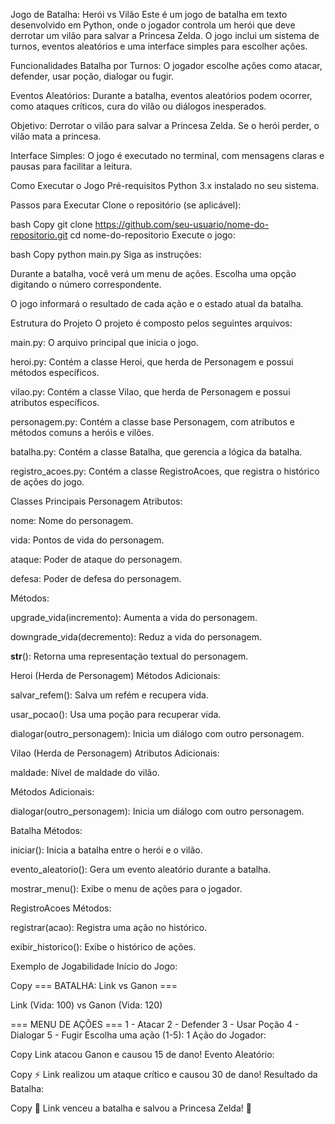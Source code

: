 Jogo de Batalha: Herói vs Vilão
Este é um jogo de batalha em texto desenvolvido em Python, onde o jogador controla um herói que deve derrotar um vilão para salvar a Princesa Zelda. O jogo inclui um sistema de turnos, eventos aleatórios e uma interface simples para escolher ações.

Funcionalidades
Batalha por Turnos: O jogador escolhe ações como atacar, defender, usar poção, dialogar ou fugir.

Eventos Aleatórios: Durante a batalha, eventos aleatórios podem ocorrer, como ataques críticos, cura do vilão ou diálogos inesperados.

Objetivo: Derrotar o vilão para salvar a Princesa Zelda. Se o herói perder, o vilão mata a princesa.

Interface Simples: O jogo é executado no terminal, com mensagens claras e pausas para facilitar a leitura.

Como Executar o Jogo
Pré-requisitos
Python 3.x instalado no seu sistema.

Passos para Executar
Clone o repositório (se aplicável):

bash
Copy
git clone https://github.com/seu-usuario/nome-do-repositorio.git
cd nome-do-repositorio
Execute o jogo:

bash
Copy
python main.py
Siga as instruções:

Durante a batalha, você verá um menu de ações. Escolha uma opção digitando o número correspondente.

O jogo informará o resultado de cada ação e o estado atual da batalha.

Estrutura do Projeto
O projeto é composto pelos seguintes arquivos:

main.py: O arquivo principal que inicia o jogo.

heroi.py: Contém a classe Heroi, que herda de Personagem e possui métodos específicos.

vilao.py: Contém a classe Vilao, que herda de Personagem e possui atributos específicos.

personagem.py: Contém a classe base Personagem, com atributos e métodos comuns a heróis e vilões.

batalha.py: Contém a classe Batalha, que gerencia a lógica da batalha.

registro_acoes.py: Contém a classe RegistroAcoes, que registra o histórico de ações do jogo.

Classes Principais
Personagem
Atributos:

nome: Nome do personagem.

vida: Pontos de vida do personagem.

ataque: Poder de ataque do personagem.

defesa: Poder de defesa do personagem.

Métodos:

upgrade_vida(incremento): Aumenta a vida do personagem.

downgrade_vida(decremento): Reduz a vida do personagem.

__str__(): Retorna uma representação textual do personagem.

Heroi (Herda de Personagem)
Métodos Adicionais:

salvar_refem(): Salva um refém e recupera vida.

usar_pocao(): Usa uma poção para recuperar vida.

dialogar(outro_personagem): Inicia um diálogo com outro personagem.

Vilao (Herda de Personagem)
Atributos Adicionais:

maldade: Nível de maldade do vilão.

Métodos Adicionais:

dialogar(outro_personagem): Inicia um diálogo com outro personagem.

Batalha
Métodos:

iniciar(): Inicia a batalha entre o herói e o vilão.

evento_aleatorio(): Gera um evento aleatório durante a batalha.

mostrar_menu(): Exibe o menu de ações para o jogador.

RegistroAcoes
Métodos:

registrar(acao): Registra uma ação no histórico.

exibir_historico(): Exibe o histórico de ações.

Exemplo de Jogabilidade
Início do Jogo:

Copy
=== BATALHA: Link vs Ganon ===

Link (Vida: 100) vs Ganon (Vida: 120)

=== MENU DE AÇÕES ===
1 - Atacar
2 - Defender
3 - Usar Poção
4 - Dialogar
5 - Fugir
Escolha uma ação (1-5): 1
Ação do Jogador:

Copy
Link atacou Ganon e causou 15 de dano!
Evento Aleatório:

Copy
⚡ Link realizou um ataque crítico e causou 30 de dano!
Resultado da Batalha:

Copy
🎉 Link venceu a batalha e salvou a Princesa Zelda! 🎉


